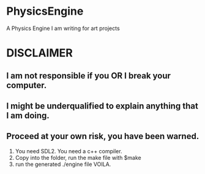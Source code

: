 # PhysicsEngine
A Physics Engine I am writing for art projects


# DISCLAIMER
## I am not responsible if you OR I break your computer.
## I might be underqualified to explain anything that I am doing.
## Proceed at your own risk, you have been warned.

1. You need SDL2. You need a c++ compiler.
2. Copy into the folder, run the make file with $make
3. run the generated ./engine file
VOILA.

